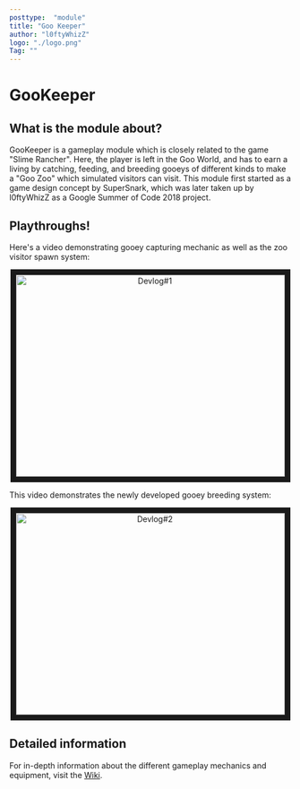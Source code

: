 ```yaml
---
posttype:  "module"  
title: "Goo Keeper"
author: "l0ftyWhizZ"
logo: "./logo.png"
Tag: ""
---
```

# GooKeeper

## What is the module about?
GooKeeper is a gameplay module which is closely related to the game "Slime Rancher". Here, the player is left in the Goo World, and has to earn a living by catching, feeding, and breeding gooeys of different kinds to make a "Goo Zoo" which simulated visitors can visit. This module first started as a game design concept by SuperSnark, which was later taken up by l0ftyWhizZ as a Google Summer of Code 2018 project.

## Playthroughs!
Here's a video demonstrating gooey capturing mechanic as well as the zoo visitor spawn system:

<center><a href="http://www.youtube.com/watch?feature=player_embedded&v=auDelZQlAnU
" target="_blank"><img src="http://img.youtube.com/vi/auDelZQlAnU/0.jpg" 
alt="Devlog#1" width="480" height="360" border="10" /></a></center>

This video demonstrates the newly developed gooey breeding system:

<center><a href="http://www.youtube.com/watch?feature=player_embedded&v=aCRC0XGsadA
" target="_blank"><img src="http://img.youtube.com/vi/aCRC0XGsadA/0.jpg" 
alt="Devlog#2" width="480" height="360" border="10" /></a></center>

## Detailed information
For in-depth information about the different gameplay mechanics and equipment, visit the [Wiki](https://github.com/Terasology/GooKeeper/wiki).
